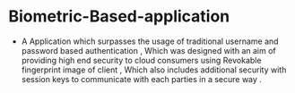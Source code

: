 # Biometric-Based-application
- A Application which surpasses the usage of traditional username and password based authentication  ,  Which was designed with an aim of providing high end security to cloud consumers using Revokable fingerprint image of client , Which also includes additional security with session keys  to communicate with each parties in a secure way .

